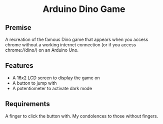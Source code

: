 <h1 align=center>Arduino Dino Game</h1>

## Premise
A recreation of the famous Dino game that appears when you access chrome without a working internet connection (or if you access chrome://dino/) on an Arduino Uno.

## Features
- A 16x2 LCD screen to display the game on
- A button to jump with
- A potentiometer to activate dark mode

## Requirements
A finger to click the button with. My condolences to those without fingers.